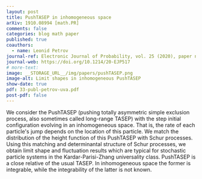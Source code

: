 ```yaml
---
layout: post
title: PushTASEP in inhomogeneous space
arXiv: 1910.08994 [math.PR]
comments: false
categories: blog math paper
published: true
coauthors:
  - name: Leonid Petrov
journal-ref: Electronic Journal of Probability, vol. 25 (2020), paper no. 114
journal-web: https://doi.org/10.1214/20-EJP517
# more-text:
image: __STORAGE_URL__/img/papers/pushTASEP.png
image-alt: Limit shapes in inhomogeneous PushTASEP
show-date: true
pdf: 33-publ-petrov-uva.pdf
post-pdf: false
---
```


We consider the PushTASEP (pushing totally asymmetric simple exclusion process, also sometimes called long-range TASEP) with the step initial configuration evolving in an inhomogeneous space. That is, the rate of each particle's jump depends on the location of this particle. We match the distribution of the height function of this PushTASEP with Schur processes. Using this matching and determinantal structure of Schur processes, we obtain limit shape and fluctuation results which are typical for stochastic particle systems in the Kardar-Parisi-Zhang universality class. PushTASEP is a close relative of the usual TASEP. In inhomogeneous space the former is integrable, while the integrability of the latter is not known.

